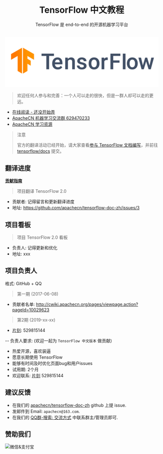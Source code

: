 # <center>TensorFlow 中文教程</center>
<center>TensorFlow 是 end-to-end 的开源机器学习平台</center>
<br/>

![](docs/img/logo.png)

> 欢迎任何人参与和完善：一个人可以走的很快，但是一群人却可以走的更远。

+ [在线阅读 - 还没开始弄]()
+ [ApacheCN 机器学习交流群 629470233](http://shang.qq.com/wpa/qunwpa?idkey=30e5f1123a79867570f665aa3a483ca404b1c3f77737bc01ec520ed5f078ddef)
+ [ApacheCN 学习资源](http://www.apachecn.org/)

> 注意
> 
> 官方的翻译活动已经开始，请大家查看[参与 TensorFlow 文档编写](https://www.tensorflow.org/community/contribute/docs)，并前往 [tensorflow/docs](https://github.com/tensorflow/docs/pulls) 提交。

## 翻译进度

[**贡献指南**](CONTRIBUTING.md)

> 项目翻译 TensorFlow 2.0

* 贡献者: 记得留言和更新翻译进度
* 地址: <https://github.com/apachecn/tensorflow-doc-zh/issues/3>

## 项目看板

> 项目 TensorFlow 2.0 看板

* 负责人: 记得更新和优化
* 地址: xxx

## 项目负责人

格式: GitHub + QQ

> 第一期 (2017-06-08)

* 贡献者名单: <http://cwiki.apachecn.org/pages/viewpage.action?pageId=10029623>

> 第2期 (2019-xx-xx)

* [片刻](https://github.com/jiangzhonglian): 529815144

-- 负责人要求: (欢迎一起为 `TensorFlow 中文版本` 做贡献)

* 热爱开源，喜欢装逼
* 愿意长期使用 TensorFlow
* 能够有时间及时优化页面bug和用户issues
* 试用期: 2个月
* 欢迎联系: [片刻](https://github.com/jiangzhonglian) 529815144

## 建议反馈

* 在我们的 [apachecn/tensorflow-doc-zh](https://github.com/apachecn/tensorflow-doc-zh) github 上提 issue.
* 发邮件到 Email: `apachecn@163.com`.
* 在我们的 [QQ群-搜索: 交流方式](https://github.com/apachecn/home) 中联系群主/管理员即可.

## 赞助我们

<img src="http://data.apachecn.org/img/about/donate.jpg" alt="微信&支付宝" />
